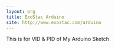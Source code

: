 ```yaml
---
layout: org
title: ExoStac Arduino
site: http://www.exostac.com/arduino
---
```

This is for VID & PID of My Arduino Sketch
